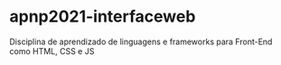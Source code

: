 # apnp2021-interfaceweb
Disciplina de aprendizado de linguagens e frameworks para Front-End como HTML, CSS e JS
